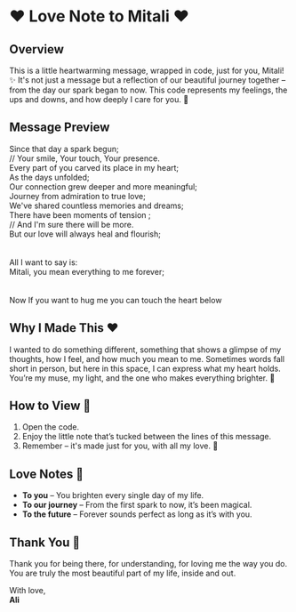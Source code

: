 # ❤️ Love Note to Mitali ❤️

## Overview
This is a little heartwarming message, wrapped in code, just for you, Mitali! ✨ It's not just a message but a reflection of our beautiful journey together – from the day our spark began to now. This code represents my feelings, the ups and downs, and how deeply I care for you. 💖

## Message Preview

Since that day a spark begun;<br />
<span class="comments">// Your smile, Your touch, Your presence.</span><br />
Every part of you carved its place in my heart;<br />
As the days unfolded;<br />
Our connection grew deeper and more meaningful;<br />
Journey from admiration to true love;<br />
We've shared countless memories and dreams;<br />
There have been moments of tension ;<br />
<span class="comments">// And I'm sure there will be more.</span><br />
But our love will always heal and flourish;<br />
<br>
<br>
All I want to say is:<br />
Mitali, you mean everything to me forever;<br />
<br>
<br>
Now If you want to hug me you can touch the heart below<br />

## Why I Made This ❤️

I wanted to do something different, something that shows a glimpse of my thoughts, how I feel, and how much you mean to me. Sometimes words fall short in person, but here in this space, I can express what my heart holds. You’re my muse, my light, and the one who makes everything brighter. 💫

## How to View 👀
1. Open the code.
2. Enjoy the little note that’s tucked between the lines of this message.
3. Remember – it's made just for you, with all my love. 💌

## Love Notes 💖
* **To you** – You brighten every single day of my life.
* **To our journey** – From the first spark to now, it’s been magical.
* **To the future** – Forever sounds perfect as long as it’s with you.

## Thank You 🌻
Thank you for being there, for understanding, for loving me the way you do. You are truly the most beautiful part of my life, inside and out. 

With love,  
**Ali**
